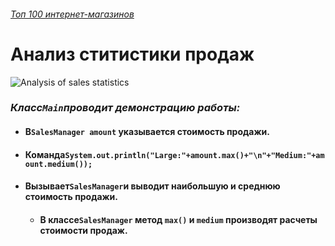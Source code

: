 ###### *[Топ 100 интернет-магазинов](https://e-pepper.ru/news/100-krupneyshikh-internet-magazinov-2021-ot-data-insight.html)*

# **Анализ ститистики продаж**
![Analysis of sales statistics](https://noomarketing.net/sites/default/files/u1/uvelicheniye-prodazh-tovarov-kartinka-1.jpg)


### *Класс`Main`проводит демонстрацию работы:*
* #### **В`SalesManager amount` указывается стоимость продажи.**
* #### **Команда`System.out.println("Large:"+amount.max()+"\n"+"Medium:"+amount.medium());`**
* #### **Вызывает`SalesManager`и выводит наибольшую и среднюю стоимость продажи.** 
  * #### **В классе`SalesManager` метод `max()` и `medium` производят расчеты стоимости продаж.**